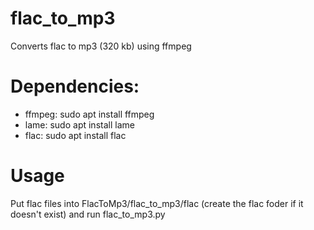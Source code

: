# flac_to_mp3
Converts flac to mp3 (320 kb) using ffmpeg

# Dependencies:
* ffmpeg: sudo apt install ffmpeg
* lame: sudo apt install lame
* flac: sudo apt install flac

# Usage
Put flac files into FlacToMp3/flac_to_mp3/flac (create the flac foder if it doesn't exist) and run flac_to_mp3.py